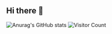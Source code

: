 ## Hi there 👋
![Anurag's GitHub stats](https://github-readme-stats.vercel.app/api?username=Mhijazi16&show_icons=true&theme=merko)
![Visitor Count](https://visitor-badge.laobi.icu/badge?page_id=Mhijazi16.Mhijazi16)


